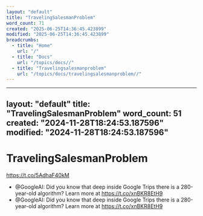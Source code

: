 ```yaml
---
layout: "default"
title: "TravelingSalesmanProblem"
word_count: 71
created: "2025-06-25T14:36:45.423899"
modified: "2025-06-25T14:36:45.423899"
breadcrumbs:
  - title: "Home"
    url: "/"
  - title: "Docs"
    url: "/topics/docs//"
  - title: "Travelingsalesmanproblem"
    url: "/topics/docs/travelingsalesmanproblem//"
---
```

---
layout: "default"
title: "TravelingSalesmanProblem"
word_count: 51
created: "2024-11-28T18:24:53.187596"
modified: "2024-11-28T18:24:53.187596"
---
# TravelingSalesmanProblem

https://t.co/5AdhaF40kM

- @GoogleAI: Did you know that deep inside Google Trips there is a 280-year-old algorithm? Learn more at https://t.co/xnBKR8EtH9
- @GoogleAI: Did you know that deep inside Google Trips there is a 280-year-old algorithm? Learn more at https://t.co/xnBKR8EtH9

